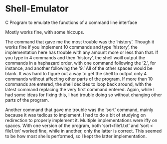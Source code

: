 # Shell-Emulator
C Program to emulate the functions of a command line interface

Mostly works fine, with some hiccups.

The command that gave me the most trouble was the ‘history’. Though it works fine if you implement 10 commands and type ‘history’, the implementation here has trouble with any amount more or less than that. If you type in 4 commands and then ‘history’, the shell woill output the commands in a haphazard order, with one command following the ‘2.’, for instance, and another following the ‘9.’ All of the other spaces would be blank. It was hard to figure out a way to get the shell to output only 4 commands without affecting other parts of the program. If more than 10 commands are entered, the shell decides to loop back around, with the latest command replacing the very first command entered. Again, while I had some ideas for fixing this, I had trouble doing so without changing other parts of the program. 

Another command that gave me trouble was the ‘sort’ command, mainly because it was tedious to implement. I had to do a bit of studying on redirection to properly implement it. Multiple implementations were iffy on spaces. With one version of the program, both ‘sort<file1.txt’ and ‘sort < file1.txt’ worked fine, while in another, only the latter is correct. This seemed to be how most shells performed, so I kept the latter implementation.

